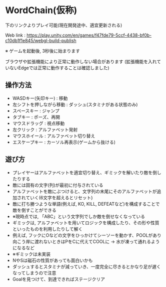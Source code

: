 # WordChain(仮称)

下のリンクよりプレイ可能(現在開発途中、適宜更新される)

Web link : https://play.unity.com/en/games/f47fde79-5ccf-4438-bf0b-c10db1f1e845/webgl-build-publish

※ ゲームを起動後, 3秒後に始まります

ブラウザや拡張機能により正常に動作しない場合があります
(拡張機能を入れていないEdgeでは正常に動作することは確認しました)

## 操作方法

- WASDキー(矢印キー) : 移動
- 左シフトを押しながら移動 : ダッシュ(スタミナがある状態のみ)
- スペースキー : ジャンプ
- タブキー : ポーズ、再開
- マウスドラッグ : 視点移動
- 左クリック : アルファベット発射
- マウスホイール : アルファベット切り替え
- エスケープキー : カーソル再表示(ゲームから抜ける)

## 遊び方

- プレイヤーはアルファベットを適宜切り替え、ギミックを解いたり敵を倒したりする
- 敵には固有の文字(列)が最初に付与されている
- アルファベットを敵にぶつけると、文字列の末尾にそのアルファベットが追加されていく(6文字を超えるとリセット)
- 敵に打ち勝つような単語(例えば, KO, KILL, DEFEATなど)を構成することで敵を倒すことができる
- ※現時点では, 「ABC」という文字列でしか敵を倒せなくなっている
- ギミックは, アルファベットを用いてロジックを構成したり、その形や性質といったものを利用したりして解く
- 例えば, フックにOなどの文字をひっかけてシーソーを動かす、POOLがあり向こう岸に渡れないときはPをCに代えてCOOLに -> 水が凍って通れるようになるなど
- ※ギミックは未実装
- NやSは磁石の性質があっても面白いかも
- ダッシュするとスタミナが減っていき、一度完全に尽きるとかなり足が遅くなってしまうので注意
- Goalを見つけて、到達できればステージクリア
